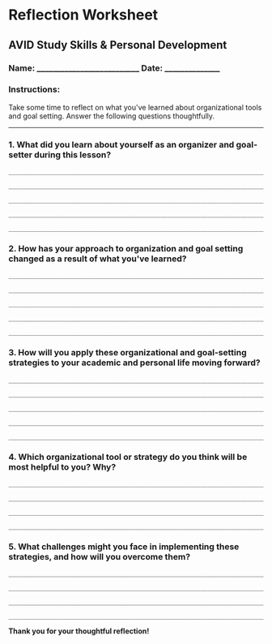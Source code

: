 # Reflection Worksheet

## AVID Study Skills & Personal Development
### Name: __________________________ Date: ______________

### Instructions:
Take some time to reflect on what you've learned about organizational tools and goal setting. Answer the following questions thoughtfully.

---

### 1. What did you learn about yourself as an organizer and goal-setter during this lesson?
```
_______________________________________________________________________

_______________________________________________________________________

_______________________________________________________________________

_______________________________________________________________________

_______________________________________________________________________
```

### 2. How has your approach to organization and goal setting changed as a result of what you've learned?
```
_______________________________________________________________________

_______________________________________________________________________

_______________________________________________________________________

_______________________________________________________________________

_______________________________________________________________________
```

### 3. How will you apply these organizational and goal-setting strategies to your academic and personal life moving forward?
```
_______________________________________________________________________

_______________________________________________________________________

_______________________________________________________________________

_______________________________________________________________________

_______________________________________________________________________
```

### 4. Which organizational tool or strategy do you think will be most helpful to you? Why?
```
_______________________________________________________________________

_______________________________________________________________________

_______________________________________________________________________

_______________________________________________________________________
```

### 5. What challenges might you face in implementing these strategies, and how will you overcome them?
```
_______________________________________________________________________

_______________________________________________________________________

_______________________________________________________________________

_______________________________________________________________________
```

**Thank you for your thoughtful reflection!**
